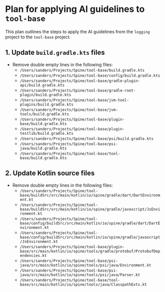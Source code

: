 
# Plan for applying AI guidelines to `tool-base`

This plan outlines the steps to apply the AI guidelines from the `logging` project to the `tool-base` project.

## 1. Update `build.gradle.kts` files

- Remove double empty lines in the following files:
    - `/Users/sanders/Projects/Spine/tool-base/build.gradle.kts`
    - `/Users/sanders/Projects/Spine/tool-base/config/build.gradle.kts`
    - `/Users/sanders/Projects/Spine/tool-base/gradle-plugin-api/build.gradle.kts`
    - `/Users/sanders/Projects/Spine/tool-base/gradle-root-plugin/build.gradle.kts`
    - `/Users/sanders/Projects/Spine/tool-base/jvm-tool-plugins/build.gradle.kts`
    - `/Users/sanders/Projects/Spine/tool-base/jvm-tools/build.gradle.kts`
    - `/Users/sanders/Projects/Spine/tool-base/plugin-base/build.gradle.kts`
    - `/Users/sanders/Projects/Spine/tool-base/plugin-testlib/build.gradle.kts`
    - `/Users/sanders/Projects/Spine/tool-base/psi/build.gradle.kts`
    - `/Users/sanders/Projects/Spine/tool-base/psi-java/build.gradle.kts`
    - `/Users/sanders/Projects/Spine/tool-base/tool-base/build.gradle.kts`

## 2. Update Kotlin source files

- Remove double empty lines in the following files:
    - `/Users/sanders/Projects/Spine/tool-base/buildSrc/src/main/kotlin/io/spine/gradle/dart/DartEnvironment.kt`
    - `/Users/sanders/Projects/Spine/tool-base/buildSrc/src/main/kotlin/io/spine/gradle/javascript/JsEnvironment.kt`
    - `/Users/sanders/Projects/Spine/tool-base/config/buildSrc/src/main/kotlin/io/spine/gradle/dart/DartEnvironment.kt`
    - `/Users/sanders/Projects/Spine/tool-base/config/buildSrc/src/main/kotlin/io/spine/gradle/javascript/JsEnvironment.kt`
    - `/Users/sanders/Projects/Spine/tool-base/plugin-base/src/main/kotlin/io/spine/tools/gradle/protobuf/ProtobufDependencies.kt`
    - `/Users/sanders/Projects/Spine/tool-base/psi-java/src/main/kotlin/io/spine/tools/psi/java/Environment.kt`
    - `/Users/sanders/Projects/Spine/tool-base/psi-java/src/main/kotlin/io/spine/tools/psi/java/Parser.kt`
    - `/Users/sanders/Projects/Spine/tool-base/tool-base/src/main/kotlin/io/spine/tools/java/ClasspathExts.kt`
